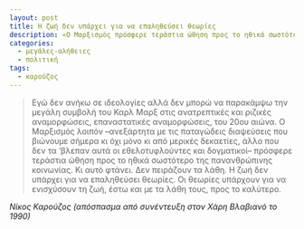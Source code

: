 ```yaml
---
layout: post
title: Η ζωή δεν υπάρχει για να επαληθεύσει θεωρίες
description: «Ο Μαρξισμός πρόσφερε τεράστια ώθηση προς το ηθικά σωστότερο της πανανθρώπινης κοινωνίας.»
categories:
  - μεγάλες-αλήθειες
  - πολιτική
tags: 
  - καρούζος
---
```


> Εγώ δεν ανήκω σε ιδεολογίες αλλά δεν μπορώ να παρακάμψω την μεγάλη συμβολή του Καρλ Μαρξ στις ανατρεπτικές και ριζικές αναμορφώσεις, επαναστατικές αναμορφώσεις, του 20ου αιώνα. Ο Μαρξισμός λοιπόν –ανεξάρτητα με τις παταγώδεις διαψεύσεις που βιώνουμε σήμερα κι όχι μόνο κι από μερικές δεκαετίες, άλλο που δεν τα ‘βλεπαν αυτά οι εθελοτυφλούντες και δογματικοί– πρόσφερε τεράστια ώθηση προς το ηθικά σωστότερο της πανανθρώπινης κοινωνίας. Κι αυτό φτάνει. Δεν πειράζουν τα λάθη. Η ζωή δεν υπάρχει για να επαληθεύσει θεωρίες. Οι θεωρίες υπάρχουν για να ενισχύσουν τη ζωή, έστω και με τα λάθη τους, προς το καλύτερο.
> 
<cite>Νίκος Καρούζος (απόσπασμα από συνέντευξη στον Χάρη Βλαβιανό το 1990)</cite>